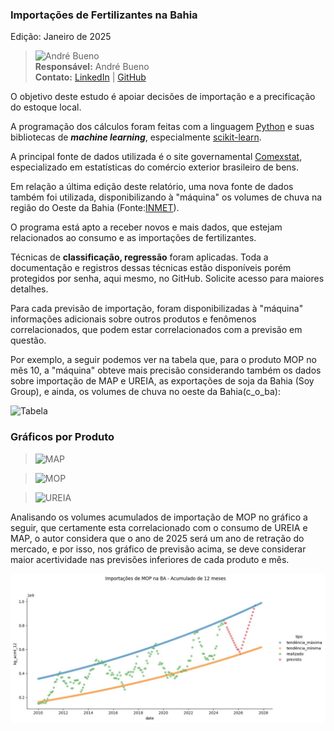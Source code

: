 ### Importações de Fertilizantes na Bahia  

Edição: Janeiro de 2025

>![André Bueno](https://avatars.githubusercontent.com/u/152298881?v=4&s=64)  
>**Responsável:** André Bueno  
>**Contato:** [LinkedIn](https://www.linkedin.com/in/andre-coutinho-bueno/) | [GitHub](https://andrecoutinhobueno.github.io/AndreCoutinhoBueno/)

O objetivo deste estudo é apoiar decisões de importação e a precificação do estoque local. 

A programação dos cálculos foram feitas com a linguagem [Python](https://www.python.org) e suas bibliotecas de ***machine learning***, especialmente [scikit-learn](https://scikit-learn.org/stable/). 

A principal fonte de dados utilizada é o site governamental [Comexstat](https://comexstat.mdic.gov.br/pt/home), especializado em estatísticas do comércio exterior brasileiro de bens.

Em relação a última edição deste relatório, uma nova fonte de dados também foi utilizada, disponibilizando à "máquina" os volumes de chuva na região do Oeste da Bahia (Fonte:[INMET](https://portal.inmet.gov.br/)).

O programa está apto a receber novos e mais dados, que estejam relacionados ao consumo e as importações de fertilizantes.

Técnicas de **classificação, regressão** foram aplicadas. Toda a documentação e registros dessas técnicas estão disponíveis porém protegidos por senha, aqui mesmo, no GitHub. Solicite acesso para maiores detalhes.

Para cada previsão de importação, foram disponibilizadas à "máquina" informações adicionais sobre outros produtos e fenômenos correlacionados, que podem estar correlacionados com a previsão em questão. 

Por exemplo, a seguir podemos ver na tabela que, para o produto MOP no mês 10, a "máquina" obteve mais precisão considerando também os dados sobre importação de MAP e UREIA, as exportações de soja da Bahia (Soy Group), e ainda, os volumes de chuva no oeste da Bahia(c_o_ba):  

![Tabela](https://raw.githubusercontent.com/AndreCoutinhoBueno/Import-Fertilizer-Bahia/refs/heads/main/tabela.png)

### Gráficos por Produto  

> ![MAP](https://raw.githubusercontent.com/AndreCoutinhoBueno/Import-Fertilizer-Bahia/refs/heads/main/MAP.png)  

> ![MOP](https://raw.githubusercontent.com/AndreCoutinhoBueno/Import-Fertilizer-Bahia/refs/heads/main/MOP.png)  

> ![UREIA](https://raw.githubusercontent.com/AndreCoutinhoBueno/Import-Fertilizer-Bahia/refs/heads/main/UREIA.png)  

Analisando os volumes acumulados de importação de MOP no gráfico a seguir, que certamente esta correlacionado com o consumo de UREIA e MAP, o autor considera que o ano de 2025 será um ano de retração do mercado, e por isso, nos gráfico de previsão acima, se deve considerar maior acertividade nas previsões inferiores de cada produto e mês.

![têndência](https://github.com/AndreCoutinhoBueno/Bahia-Fertilizer-Imports/blob/main/tend_longo.jpeg)
